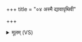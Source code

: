 +++
title = "०४ अस्मै द्यावापृथिवी"

+++
<details><summary>मूलम् (VS)</summary>

अ॒स्मै द्या॑वापृथिवी॒ भूरि॑ वा॒मं दु॑हाथां घर्म॒दुघे॑ इ॒व धे॒नू। अ॒यं राजा॑ प्रि॒य इन्द्र॑स्य भूयात्प्रि॒यो गवा॒मोष॑धीनां पशू॒नाम् ॥
</details>